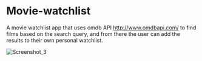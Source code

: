 # Movie-watchlist
A movie watchlist app that uses omdb API http://www.omdbapi.com/ to find films based on the search query, and from there the user can add the results to their own personal watchlist.

![Screenshot_3](https://user-images.githubusercontent.com/100499161/158104846-ed0db508-2223-4efb-9b0b-5312dda6232d.png)

